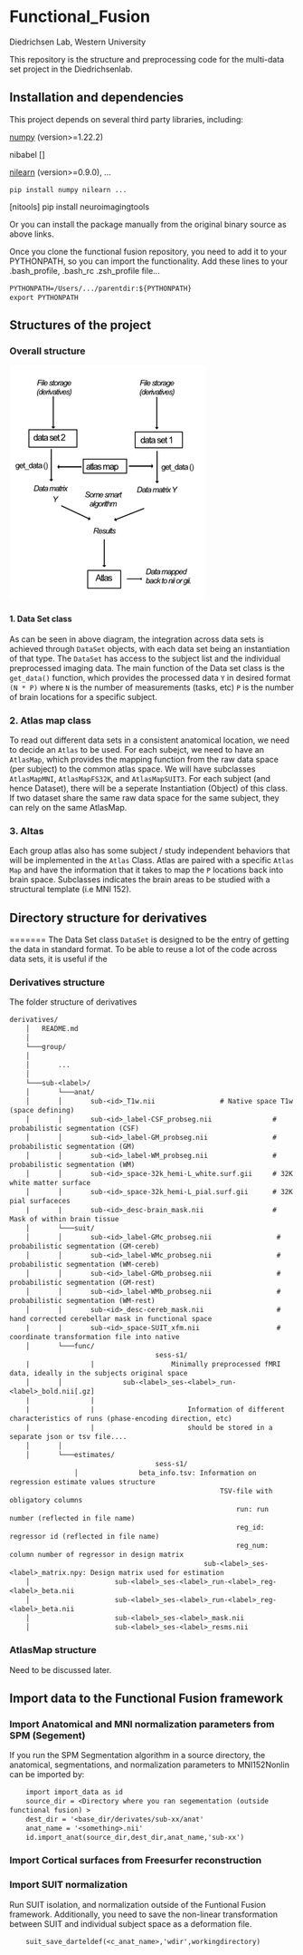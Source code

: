 # Functional_Fusion
Diedrichsen Lab, Western University

This repository is the structure and preprocessing code for the multi-data set project in the Diedrichsenlab.

## Installation and dependencies
This project depends on several third party libraries, including:

[numpy](https://numpy.org/) (version>=1.22.2)

nibabel []

[nilearn](https://nilearn.github.io/stable/index.html) (version>=0.9.0), ...

	pip install numpy nilearn ...

[nitools]
    pip install neuroimagingtools

Or you can install the package manually from the original binary source as above links.

Once you clone the functional fusion repository, you need to add it to your PYTHONPATH, so you can import the functionality. Add these lines to your .bash_profile, .bash_rc .zsh_profile file... 

```
PYTHONPATH=/Users/.../parentdir:${PYTHONPATH}
export PYTHONPATH
```


## Structures of the project
### Overall structure
![ScreenShot](docs/data_flow.png)



#### 1. Data Set class
As can be seen in above diagram, the integration across data sets is achieved through  `DataSet` objects, with each data set being an instantiation of that type. The `DataSet` has access to the subject list and the individual preprocessed imaging data. The main function of the Data set class is the  `get_data()` function, which provides the
processed data `Y` in desired format `(N * P)` where `N` is the number of measurements (tasks, etc) `P` is the number of brain locations for a specific subject.

### 2. Atlas map class

To read out different data sets in a consistent anatomical location, we need to
decide an `Atlas` to be used. For each subejct, we need to have an `AtlasMap`, which provides the mapping function from the raw data space (per subject) to the common atlas space. We will have subclasses `AtlasMapMNI`, `AtlasMapFS32K`, and `AtlasMapSUIT3`. For each subject (and hence Dataset), there will be a seperate Instantiation (Object) of this class. If two dataset share the same raw data space for the same subject, they can rely on the same AtlasMap.

### 3. Altas
Each group atlas also has some subject / study independent behaviors that will be implemented in the `Atlas` Class. Atlas are paired with a specific `Atlas Map` and have the information that it takes to map the `P` locations back into brain space. Subclasses indicates the brain areas to be studied with a structural template (i.e MNI 152).

## Directory structure for derivatives
=======
The Data Set class `DataSet` is designed to be the entry of getting the data in standard format. To be able to reuse a lot of the code across data sets, it is useful if the

### Derivatives structure

The folder structure of derivatives

    derivatives/
        │   README.md
        │
        └───group/
        │
        │       ...
        │
        └───sub-<label>/
        │       └───anat/
        │       │       sub-<id>_T1w.nii                # Native space T1w (space defining)
        │       │       sub-<id>_label-CSF_probseg.nii               # probabilistic segmentation (CSF)
        │       │       sub-<id>_label-GM_probseg.nii                # probabilistic segmentation (GM)
        │       │       sub-<id>_label-WM_probseg.nii                # probabilistic segmentation (WM)
        │       │       sub-<id>_space-32k_hemi-L_white.surf.gii     # 32K white matter surface
        │       │       sub-<id>_space-32k_hemi-L_pial.surf.gii      # 32K pial surfaceces
        |       |       sub-<id>_desc-brain_mask.nii                 # Mask of within brain tissue
        │       └───suit/
        │       │       sub-<id>_label-GMc_probseg.nii                # probabilistic segmentation (GM-cereb)
        │       │       sub-<id>_label-WMc_probseg.nii                # probabilistic segmentation (WM-cereb)
        │       │       sub-<id>_label-GMb_probseg.nii                # probabilistic segmentation (GM-rest)
        │       │       sub-<id>_label-WMb_probseg.nii                # probabilistic segmentation (WM-rest)
        │       │       sub-<id>_desc-cereb_mask.nii                  # hand corrected cerebellar mask in functional space
        |       | 		sub-<id>_space-SUIT_xfm.nii 				  #	coordinate transformation file into native
        │       └───func/
          								sess-s1/
        |				| 					Minimally preprocessed fMRI data, ideally in the subjects original space
        │       │       		sub-<label>_ses-<label>_run-<label>_bold.nii[.gz]
        |				|
        |				|						Information of different characteristics of runs (phase-encoding direction, etc)
        |				|						should be stored in a separate json or tsv file....
        │       │
        │       └───estimates/
          								sess-s1/
    			    │               beta_info.tsv: Information on regression estimate values structure
    			    									TSV-file with obligatory columns
    			    										run: run number (reflected in file name)
    			    										reg_id: regressor id (reflected in file name)
    			    										reg_num: column number of regressor in design matrix
    			    								sub-<label>_ses-<label>_matrix.npy: Design matrix used for estimation
        │                     sub-<label>_ses-<label>_run-<label>_reg-<label>_beta.nii
        │                     sub-<label>_ses-<label>_run-<label>_reg-<label>_beta.nii
        │                     sub-<label>_ses-<label>_mask.nii
        │                     sub-<label>_ses-<label>_resms.nii


### AtlasMap structure

Need to be discussed later.


## Import data to the Functional Fusion framework
### Import Anatomical and MNI normalization parameters from SPM (Segement)
If you run the SPM Segmentation algorithm in a source directory, the anatomical, segmentations, and normalization parameters to MNI152Nonlin can be imported by: 
```
    import import_data as id
    source_dir = <Directory where you ran segementation (outside functional fusion) >
    dest_dir = '<base_dir/derivates/sub-xx/anat'
    anat_name = '<something>.nii' 
    id.import_anat(source_dir,dest_dir,anat_name,'sub-xx') 
```
### Import Cortical surfaces from Freesurfer reconstruction 
### Import SUIT normalization
Run SUIT isolation, and normalization outside of the Funtional Fusion framework. Additionally, you need to save the non-linear transformation between SUIT and individual subject space as a deformation file. 

```
    suit_save_darteldef(<c_anat_name>,'wdir',workingdirectory)
```